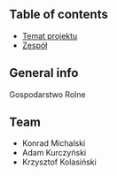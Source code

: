 ## Table of contents
* [Temat projektu](#general-info)
* [Zespół](#team)

## General info
Gospodarstwo Rolne
	
## Team
* Konrad Michalski
* Adam Kurczyński
* Krzysztof Kolasiński
	
